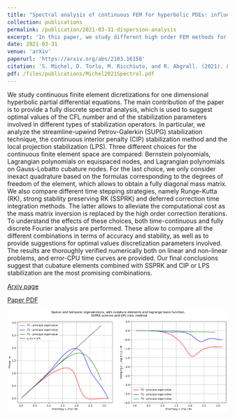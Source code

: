 ```yaml
---
title: "Spectral analysis of continuous FEM for hyperbolic PDEs: influence of approximation, stabilization, and time-stepping"
collection: publications
permalink: /publication/2021-03-31-dispersion-analysis
excerpt: 'In this paper, we study different high order FEM methods for hyperbolic problems, providing parameters that lead to stable and reliable schemes. [Download paper](/files/publications/Michel2021Spectral.pdf)'
date: 2021-03-31
venue: 'arXiv'
paperurl: 'https://arxiv.org/abs/2103.16158'
citation: 'S. Michel, D. Torlo, M. Ricchiuto, and R. Abgrall. (2021). &quot;Spectral analysis of continuous FEM for hyperbolic PDEs: influence of approximation, stabilization, and time-stepping.&quot; <i>arXiv preprint</i>, https://arxiv.org/abs/2103.16158.'
pdf: /files/publications/Michel2021Spectral.pdf
---
```

We study continuous finite element dicretizations for one dimensional hyperbolic partial differential equations. The main contribution of the paper is to provide a fully discrete spectral analysis, which is used to suggest optimal values of the CFL number and of the stabilization parameters involved in different types of stabilization operators. In particular, we analyze the streamline-upwind Petrov-Galerkin (SUPG) stabilization technique, the continuous interior penalty (CIP) stabilization method and the local projection stabilization (LPS). Three different choices for the continuous finite element space are compared: Bernstein polynomials, Lagrangian polynomials on equispaced nodes, and Lagrangian polynomials on Gauss-Lobatto cubature nodes. For the last choice, we only consider inexact quadrature based on the formulas corresponding to the degrees of freedom of the element, which allows to obtain a fully diagonal mass matrix. We also compare different time stepping strategies, namely Runge-Kutta (RK), strong stability preserving RK (SSPRK) and deferred correction time integration methods. The latter allows to alleviate the computational cost as the mass matrix inversion is replaced by the high order correction iterations. To understand the effects of these choices, both time-continuous and fully discrete Fourier analysis are performed. These allow to compare all the different combinations in terms of accuracy and stability, as well as to provide suggestions for optimal values discretization parameters involved. The results are thoroughly verified numerically both on linear and non-linear problems, and error-CPU time curves are provided. Our final conclusions suggest that cubature elements combined with SSPRK and CIP or LPS stabilization are the most promising combinations.

[Arxiv page](https://arxiv.org/abs/2103.16158)

[Paper PDF](/files/publications/Michel2021Spectral.pdf)

![Dispersion analysis](/images/research/dispersionAnalysis.png)
